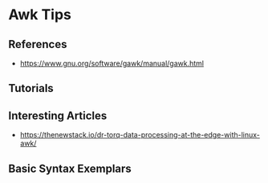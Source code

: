 
# Awk Tips


## References
- https://www.gnu.org/software/gawk/manual/gawk.html



## Tutorials



## Interesting Articles
- https://thenewstack.io/dr-torq-data-processing-at-the-edge-with-linux-awk/



## Basic Syntax Exemplars 


